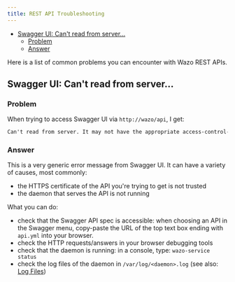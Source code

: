 ```yaml
---
title: REST API Troubleshooting
---
```


- [Swagger UI: Can't read from server...](#swagger-ui-cant-read-from-server...)
  - [Problem](#problem)
  - [Answer](#answer)

Here is a list of common problems you can encounter with Wazo REST APIs.

## Swagger UI: Can't read from server...

### Problem

When trying to access Swagger UI via `http://wazo/api`, I get:

```markdown
Can't read from server. It may not have the appropriate access-control-origin settings.
```

### Answer

This is a very generic error message from Swagger UI. It can have a variety of causes, most
commonly:

- the HTTPS certificate of the API you're trying to get is not trusted
- the daemon that serves the API is not running

What you can do:

- check that the Swagger API spec is accessible: when choosing an API in the Swagger menu,
  copy-paste the URL of the top text box ending with `api.yml` into your browser.
- check the HTTP requests/answers in your browser debugging tools
- check that the daemon is running: in a console, type: `wazo-service status`
- check the log files of the daemon in `/var/log/<daemon>.log` (see also:
  [Log Files](/uc-doc/system/log_files))
